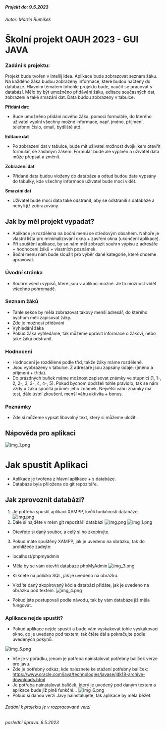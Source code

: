 ##### Projekt do: 9.5.2023
###### Autor: Martin Rumíšek

# Školní projekt OAUH 2023 - GUI JAVA
### Zadání k projektu:
Projekt bude tvořen v Intellij Idea. Aplikace bude zobrazovat seznam žáku. Na každého žáka budou zobrazeny informace, které budou načteny do databáze. Hlavním tématem tohohle projektu bude, naučit se pracovat s databází. Mělo by být umožněno přidávání žáku, editace současných dat, zobrazení a také smazání dat. Data budou zobrazeny v tabulce.

**Přidání dat:**

- Bude umožněno přidání nového žáka, pomocí formuláře, do kterého uživatel vyplní všechny možné informace, např. jméno, příjmení, telefonní číslo, email, bydliště atd.

**Editace dat**

- Po zobrazení dat v tabulce, bude mít uživatel možnost dvojklikem otevřít formulář, se zadaným žákem. Formulář bude ale vyplněn a uživatel data může přepsat a změnit.

**Zobrazení dat**

- Přidané data budou vloženy do databáze a odtud budou data vypsány do tabulky, kde všechny informace uživatel bude moci vidět.

**Smazání dat**

- Uživatel bude moci data také odstranit, aby se odstranili s databáze a nebyli již zobrazovány.

## Jak by měl projekt vypadat?
- Aplikace je rozdělena na boční menu se středovým obsahem. Nahoře je vlastní lišta pro minimalizování okna + zavření okna (ukončení aplikace).
- Při spuštění aplikace, by se nám měl zobrazit souhrn výpisu z adresáře + hodnocení žáků + vlastních poznámek.
- Boční menu nám bude sloužit pro výběr dané kategorie, které chceme upravovat.

### Úvodní stránka
- Souhrn všech výpisů, které jsou v aplikaci možné. Je to možnost vidět všechno pohromadě.

### Seznam žáků
- Tahle sekce by měla zobrazovat takový menší adresář, do kterého bychom měli zapisovat žáky.
- Zde je možnost přidávání
- Vyhledání žáka
- Pokud žáka vyhledáme, tak můžeme upravit informace o žákovi, nebo také žáka odstranit.

### Hodnocení
- Hodnocení je rozdělené podle tříd, takže žáky máme rozdělené.
- Jsou vyobrazeny v tabulce. Z adresáře jsou zapsány údaje: (jméno a příjmení + třída).
- Do prázdných buňek máme možnost zapisovat známky ve stupnici (1, 1-, 2, 2-, 3, 3-, 4, 4-, 5). Pokud bychom dodrželi tohle pravidlo, tak se nám vždy u žáka spočítá průměr jeho známek. Největší váhu známky má test, dále ústní zkoušení, menší váhu aktivita + bonus.

### Poznámky
- Zde si můžeme vypsat libovolný text, který si můžeme uložit.

## Nápověda pro aplikaci

![img_1.png](img/img_1.png)

# Jak spustit Aplikaci
- Aplikace je tvořena z hlavní aplikace + s databáze. 
- Databáze byla přiložena do git repozitáře. 

## Jak zprovoznit databázi?
1. Je potřeba spustit aplikaci XAMPP, kvůli funkčnosti databáze.
![img.png](img/img.png)
2. Dále si najděte v mém git repozitáři databázi
![img.png](img.png)
![img_1.png](img_1_01.png)
- Otevřete si daný soubor, a celý si ho zkopírujte.
3. Pokud máte spuštěný XAMPP, jak je uvedeno na obrázku, tak do prohlížeče zadejte:
- localhost/phpmyadmin
- Měla by se vám otevřít databáze phpMyAdmin
![img_3.png](img_3_03.png)
- Kliknete na políčko SQL, jak je uvedeno na obrázku.
- Vložíte daný zkopírovaný kód a databázi přidáte, jak je uvedeno na obrázku pod textem.
![img_4.png](img_4_04.png)

- Pokud jste postupovali podle návodu, tak by vám databáze již měla fungovat.

### Aplikace nejde spustit?
- Pokud aplikace nejde spustit a bude vám vyskakovat tohle vyskakovací okno, co je uvedeno pod textem, tak čtěte dál a pokračujte podle uvedených pokynů.

![img_5.png](img_5_05.png)
- Vše je v pořádku, jenom je potřeba nainstalovat potřebný balíček verze pro javu.
- Zde je potřebný odkaz, kde naleznete ke stažení potřebný balíček:
  https://www.oracle.com/java/technologies/javase/jdk18-archive-downloads.html
- Je potřeba nainstalovat balíček, který je uvedený pod daným textem a aplikace bude již plně funkční...
![img_6.png](img_6_06.png)
- Pokud si danou verzi Javy nainstalujete, tak aplikace by měla běžet.

######  Zadání k projektu je v rozpracované verzi
###### poslední úprava: 8.5.2023
